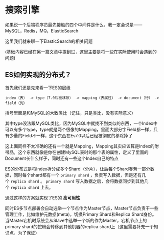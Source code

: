 # 搜索引擎

如果说一个后端程序员最先接触的四个中间件是什么，我一定会说是——MySQL，Redis，MQ，ElasticSearch

这里我们就来聊一下ElasticSearch的相关问题

(基础内容已经在另一篇文章中提到过，这里主要是将一些在实际使用时会遇到的问题)

## ES如何实现的分布式？

首先我们还是先来看一下ES的层级

```
index（表） -> type（7.0后被移除） -> mapping（表属性） -> document（行） -> field（列）
```

括号里面是和MySQL的大致类比（记住，只是类比，没有实际意义）

其中type没法跟MySQL类比，因为MySQL中就找不到类似的东西，一个Index中可以有多个type，type就是两个很像的Mapping，里面大部分字Field都一样，只有少量的Field不一样，这个东西在Es7.0以后已经被彻底的移除掉了

这上面同样不太准确的还有一个就是Mapping，Mapping其实应该算是Index的附带品，这个东西就像是你在创建MySQL表时的那个表的属性，定义了里面的Document长什么样子，同时还有一些这个Index自己的特点

ES的分布式是将Index拆分成多个Shard（分片），让后每个Shard春芳一部分数据，同时每个shard都有一个 `primary shard` ，负责写入数据，但是还有几个 `replica shard` 。 `primary shard` 写入数据之后，会将数据同步到其他几个 `replica shard` 上去。

通过这样的方案就实现了ES的 **高可用性**

同时ES多节点部署会自动选举一个节点作为Master节点，Master节点负责干一些管理工作，比如维护元数据(meta)，切换Primary Shard和Replica Shard身份。当Master宕机时系统会从Slave中选举一个新的作为Master，宕机节点上的primary shard的蛇粉会转移到其他机器的replica shard上（这里需要补充一个知识点，为了保证）




